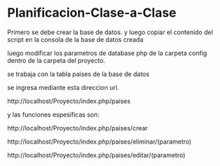 Planificacion-Clase-a-Clase
===========================
Primero se debe crear la base de datos.
y luego copiar el contenido del script en la consola de la base de datos creada

luego modificar los parametros de database php  de la carpeta config dentro de la carpeta del proyecto.

se trabaja con la tabla paises de la base de datos

se ingresa mediante esta direccion url.

http://localhost/Proyecto/index.php/paises

y las funciones espesificas son:

http://localhost/Proyecto/index.php/paises/crear

http://localhost/Proyecto/index.php/paises/eliminar/(parametro)

http://localhost/Proyecto/index.php/paises/editar/(parametro)
